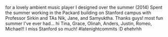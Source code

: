for a lovely ambient music player I designed over the summer (2014)
Spent the summer working in the Packard building on Stanford campus
with Professor Sirkin and TAs Nik, Jane, and Samyuktha. Thanks guys!
most fun summer I've ever had... hi Tina, Grace, Olinah, Anders,
Justin, Romeo, Michael!! I miss Stanford so much! #latenightcommits :D
ehehrhh
